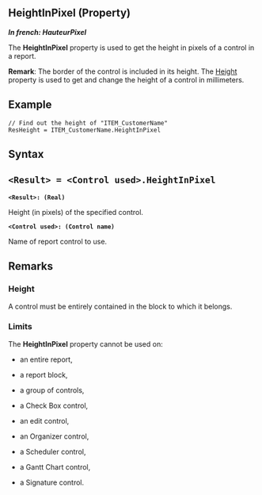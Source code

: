 


## HeightInPixel (Property)

***In french: HauteurPixel***
	



<a name="XUse"></a>
<a name="Use"></a>
<a name="description"></a>
The **HeightInPixel** property is used to get the height in pixels of a control in a report.

**Remark**: The border of the control is included in its height. The [Height](../Proprietes/2510050.md) property is used to get and change the height of a control in millimeters.


<a name="Example1"></a>
<a name="sample_code"></a>

## Example


```wl
// Find out the height of "ITEM_CustomerName"
ResHeight = ITEM_CustomerName.HeightInPixel
```

<a name="XSYNTAX"></a>
<a name="SYNTAX1"></a>

## Syntax

`<Result> = <Control used>.HeightInPixel`
---

**`<Result>: (Real)`**

Height (in pixels) of the specified control.

**`<Control used>: (Control name)`**

Name of report control to use.  



<a name="NOTE0"></a>
<a name="NOTE0_1"></a>

## Remarks


### Height
<a name="height_ELTPARAGRAPHE000054"></a>

A control must be entirely contained in the block to which it belongs.
<a name="NOTE0_2"></a>


### Limits
<a name="limits_ELTPARAGRAPHE000061"></a>

The **HeightInPixel** property cannot be used on:

- an entire report, 

- a report block, 

- a group of controls,

- a Check Box control, 

- an edit control,

- an Organizer control, 

- a Scheduler control, 

- a Gantt Chart control, 

- a Signature control.





